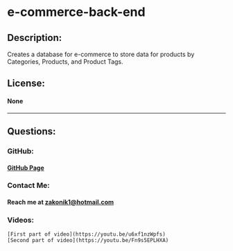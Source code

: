 # e-commerce-back-end

  ## Description: 
  Creates a database for e-commerce to store data for products by Categories, Products, and Product Tags.

  ## License:
  #### None

  ---

  ## Questions:

  ### GitHub: 
  #### [GitHub Page](https://github.com/Zakonik13)

  ### Contact Me:
  #### Reach me at zakonik1@hotmail.com
  
  ### Videos: 

    [First part of video](https://youtu.be/u6xf1nzWpfs)
    [Second part of video](https://youtu.be/Fn9s5EPLHXA)
